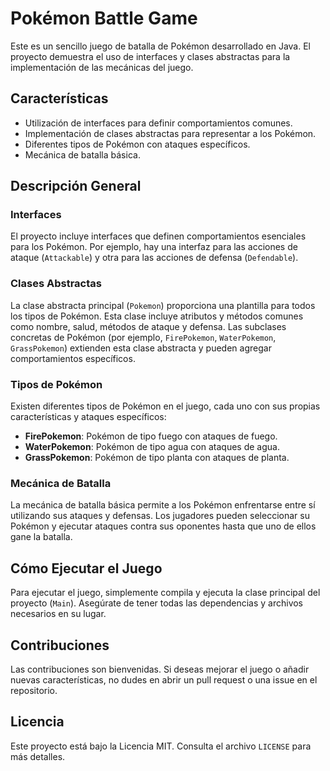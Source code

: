 # Pokémon Battle Game

Este es un sencillo juego de batalla de Pokémon desarrollado en Java. El proyecto demuestra el uso de interfaces y clases abstractas para la implementación de las mecánicas del juego.

## Características

- Utilización de interfaces para definir comportamientos comunes.
- Implementación de clases abstractas para representar a los Pokémon.
- Diferentes tipos de Pokémon con ataques específicos.
- Mecánica de batalla básica.

## Descripción General

### Interfaces

El proyecto incluye interfaces que definen comportamientos esenciales para los Pokémon. Por ejemplo, hay una interfaz para las acciones de ataque (`Attackable`) y otra para las acciones de defensa (`Defendable`).

### Clases Abstractas

La clase abstracta principal (`Pokemon`) proporciona una plantilla para todos los tipos de Pokémon. Esta clase incluye atributos y métodos comunes como nombre, salud, métodos de ataque y defensa. Las subclases concretas de Pokémon (por ejemplo, `FirePokemon`, `WaterPokemon`, `GrassPokemon`) extienden esta clase abstracta y pueden agregar comportamientos específicos.

### Tipos de Pokémon

Existen diferentes tipos de Pokémon en el juego, cada uno con sus propias características y ataques específicos:

- **FirePokemon**: Pokémon de tipo fuego con ataques de fuego.
- **WaterPokemon**: Pokémon de tipo agua con ataques de agua.
- **GrassPokemon**: Pokémon de tipo planta con ataques de planta.

### Mecánica de Batalla

La mecánica de batalla básica permite a los Pokémon enfrentarse entre sí utilizando sus ataques y defensas. Los jugadores pueden seleccionar su Pokémon y ejecutar ataques contra sus oponentes hasta que uno de ellos gane la batalla.

## Cómo Ejecutar el Juego

Para ejecutar el juego, simplemente compila y ejecuta la clase principal del proyecto (`Main`). Asegúrate de tener todas las dependencias y archivos necesarios en su lugar.

## Contribuciones

Las contribuciones son bienvenidas. Si deseas mejorar el juego o añadir nuevas características, no dudes en abrir un pull request o una issue en el repositorio.

## Licencia

Este proyecto está bajo la Licencia MIT. Consulta el archivo `LICENSE` para más detalles.

